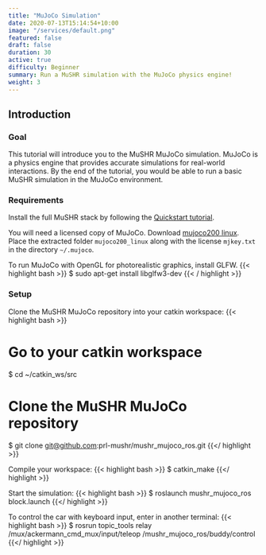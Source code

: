 ```yaml
---
title: "MuJoCo Simulation"
date: 2020-07-13T15:14:54+10:00
image: "/services/default.png"
featured: false
draft: false
duration: 30
active: true
difficulty: Beginner
summary: Run a MuSHR simulation with the MuJoCo physics engine!
weight: 3
---
```


## Introduction

### Goal 

This tutorial will introduce you to the MuSHR MuJoCo simulation. MuJoCo is a 
physics engine that provides accurate simulations for real-world interactions.
By the end of the tutorial, you would be able to run a basic MuSHR simulation in
the MuJoCo environment.

### Requirements

Install the full MuSHR stack by following the 
[Quickstart tutorial](https://mushr.io/tutorials/quickstart/).

You will need a licensed copy of MuJoCo. Download [mujoco200 linux](https://www.roboti.us/index.html). Place the extracted folder `mujoco200_linux` along with
the license `mjkey.txt` in the directory `~/.mujoco`.

To run MuJoCo with OpenGL for photorealistic graphics, install GLFW.
{{< highlight bash >}}
$ sudo apt-get install libglfw3-dev
{{< / highlight >}}

### Setup

Clone the MuSHR MuJoCo repository into your catkin workspace:
{{< highlight bash >}}
# Go to your catkin workspace
$ cd ~/catkin_ws/src
# Clone the MuSHR MuJoCo repository
$ git clone git@github.com:prl-mushr/mushr_mujoco_ros.git
{{</ highlight >}}

Compile your workspace:
{{< highlight bash >}}
$ catkin_make
{{</ highlight >}}

Start the simulation:
{{< highlight bash >}}
$ roslaunch mushr_mujoco_ros block.launch
{{</ highlight >}}

To control the car with keyboard input, enter in another terminal:
{{< highlight bash >}}
$ rosrun topic_tools relay /mux/ackermann_cmd_mux/input/teleop /mushr_mujoco_ros/buddy/control
{{</ highlight >}}